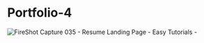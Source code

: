# Portfolio-4
![FireShot Capture 035 - Resume Landing Page - Easy Tutorials - ](https://user-images.githubusercontent.com/47064496/77828171-055e4380-7144-11ea-9bf8-2af0d7ee6713.png)
